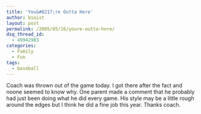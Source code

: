 ```yaml
---
title: 'You&#8217;re Outta Here'
author: bsoist
layout: post
permalink: /2005/05/16/youre-outta-here/
dsq_thread_id:
  - 49942983
categories:
  - Family
  - Fun
tags:
  - baseball
---
```

Coach was thrown out of the game today. I got there after the fact and noone seemed to know why. One parent made a comment that he probably had just been doing what he did every game. His style may be a little rough around the edges but I think he did a fine job this year. Thanks coach.
